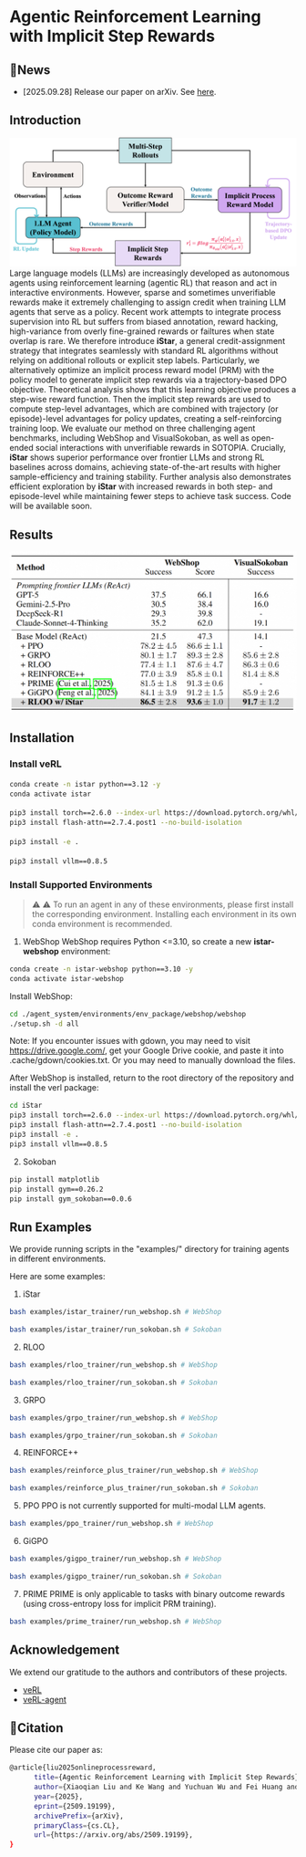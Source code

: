 # Agentic Reinforcement Learning with Implicit Step Rewards

## :tada:News
- [2025.09.28] Release our paper on arXiv. See [here](http://arxiv.org/abs/2509.19199).

## Introduction

![image](./method.png)
Large language models (LLMs) are increasingly developed as autonomous agents using reinforcement learning (agentic RL) that reason and act in interactive environments.
However, sparse and sometimes unverifiable rewards make it extremely challenging to assign credit when training LLM agents that serve as a policy.
Recent work attempts to integrate process supervision into RL but suffers from biased annotation, reward hacking, high-variance from overly fine-grained rewards or failtures when state overlap is rare.
We therefore introduce **iStar**, a general credit-assignment strategy that integrates seamlessly with standard RL algorithms without relying on additional rollouts or explicit step labels.
Particularly, we alternatively optimize an implicit process reward model (PRM) with the policy model to generate implicit step rewards via a trajectory-based DPO objective. Theoretical analysis shows that this learning objective produces a step-wise reward function.
Then the implicit step rewards are used to compute step-level advantages, which are combined with trajectory (or episode)-level advantages for policy updates, creating a self-reinforcing training loop.
We evaluate our method on three challenging agent benchmarks, including WebShop and VisualSokoban, as well as open-ended social interactions with unverifiable rewards in SOTOPIA. 
Crucially, **iStar** shows superior performance over frontier LLMs and strong RL baselines across domains, achieving state-of-the-art results with higher sample-efficiency and training stability.
Further analysis also demonstrates efficient exploration by **iStar** with increased rewards in both step- and episode-level while maintaining fewer steps to achieve task success.
Code will be available soon.

## Results
![image](./results1.png)

## Installation
### Install veRL
```bash
conda create -n istar python==3.12 -y
conda activate istar

pip3 install torch==2.6.0 --index-url https://download.pytorch.org/whl/cu124
pip3 install flash-attn==2.7.4.post1 --no-build-isolation

pip3 install -e .

pip3 install vllm==0.8.5
```

### Install Supported Environments
> &#x26a0;&#xfe0f; :warning:
> To run an agent in any of these environments, please first install the corresponding environment. 
> Installing each environment in its own conda environment is recommended.

1. WebShop
WebShop requires Python <=3.10, so create a new **istar-webshop** environment:
```bash
conda create -n istar-webshop python==3.10 -y
conda activate istar-webshop
```
Install WebShop:
```bash
cd ./agent_system/environments/env_package/webshop/webshop
./setup.sh -d all
```
Note: If you encounter issues with gdown, you may need to visit https://drive.google.com/, get your Google Drive cookie, and paste it into .cache/gdown/cookies.txt. Or you may need to manually download the files.

After WebShop is installed, return to the root directory of the repository and install the verl package:
```bash
cd iStar
pip3 install torch==2.6.0 --index-url https://download.pytorch.org/whl/cu124
pip3 install flash-attn==2.7.4.post1 --no-build-isolation
pip3 install -e .
pip3 install vllm==0.8.5
```
2. Sokoban
```bash
pip install matplotlib
pip install gym==0.26.2
pip install gym_sokoban==0.0.6
```

## Run Examples
We provide running scripts in the "examples/" directory for training agents in different environments.

Here are some examples:
1. iStar
```bash
bash examples/istar_trainer/run_webshop.sh # WebShop
```
```bash
bash examples/istar_trainer/run_sokoban.sh # Sokoban
```
2. RLOO
```bash
bash examples/rloo_trainer/run_webshop.sh # WebShop
```
```bash
bash examples/rloo_trainer/run_sokoban.sh # Sokoban
```
3. GRPO
```bash
bash examples/grpo_trainer/run_webshop.sh # WebShop
```
```bash
bash examples/grpo_trainer/run_sokoban.sh # Sokoban
```
4. REINFORCE++
```bash
bash examples/reinforce_plus_trainer/run_webshop.sh # WebShop
```
```bash
bash examples/reinforce_plus_trainer/run_sokoban.sh # Sokoban
```
5. PPO
PPO is not currently supported for multi-modal LLM agents.
```bash
bash examples/ppo_trainer/run_webshop.sh # WebShop
```
6. GiGPO
```bash
bash examples/gigpo_trainer/run_webshop.sh # WebShop
```
```bash
bash examples/gigpo_trainer/run_sokoban.sh # Sokoban
```
7. PRIME
PRIME is only applicable to tasks with binary outcome rewards (using cross-entropy loss for implicit PRM training).
```bash
bash examples/prime_trainer/run_webshop.sh # WebShop
```

## Acknowledgement
We extend our gratitude to the authors and contributors of these projects.
- [veRL](https://github.com/volcengine/verl)
- [veRL-agent](https://github.com/langfengQ/verl-agent?tab=readme-ov-file#citation)


## :balloon:Citation

Please cite our paper as:

```bash
@article{liu2025onlineprocessreward,
      title={Agentic Reinforcement Learning with Implicit Step Rewards},
      author={Xiaoqian Liu and Ke Wang and Yuchuan Wu and Fei Huang and Yongbin Li and Junge Zhang and Jianbin Jiao},
      year={2025},
      eprint={2509.19199},
      archivePrefix={arXiv},
      primaryClass={cs.CL},
      url={https://arxiv.org/abs/2509.19199},
}

``` 
